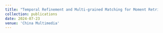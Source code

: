 ```yaml
---
title: "Temporal Refinement and Multi-grained Matching for Moment Retrieval and Highlight Detection"
collection: publications
date: 2024-07-23
venue: 'China Multimedia'
---
```

